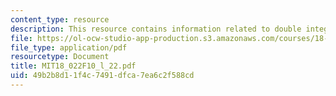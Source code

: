 ```yaml
---
content_type: resource
description: This resource contains information related to double integrals.
file: https://ol-ocw-studio-app-production.s3.amazonaws.com/courses/18-022-calculus-of-several-variables-fall-2010/49b2b8d11f4c7491dfca7ea6c2f588cd_MIT18_022F10_l_22.pdf
file_type: application/pdf
resourcetype: Document
title: MIT18_022F10_l_22.pdf
uid: 49b2b8d1-1f4c-7491-dfca-7ea6c2f588cd
---
```

